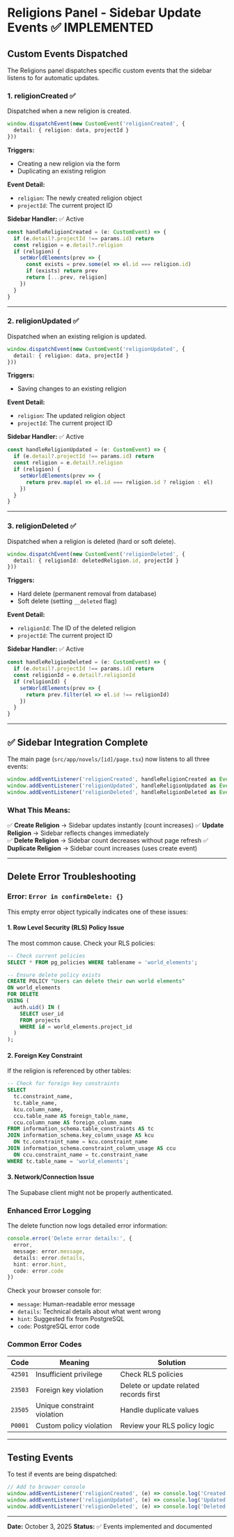 # Religions Panel - Sidebar Update Events ✅ IMPLEMENTED

## Custom Events Dispatched

The Religions panel dispatches specific custom events that the sidebar listens to for automatic updates.

### 1. **religionCreated** ✅
Dispatched when a new religion is created.

```typescript
window.dispatchEvent(new CustomEvent('religionCreated', {
  detail: { religion: data, projectId }
}))
```

**Triggers:**
- Creating a new religion via the form
- Duplicating an existing religion

**Event Detail:**
- `religion`: The newly created religion object
- `projectId`: The current project ID

**Sidebar Handler:** ✅ Active
```typescript
const handleReligionCreated = (e: CustomEvent) => {
  if (e.detail?.projectId !== params.id) return
  const religion = e.detail?.religion
  if (religion) {
    setWorldElements(prev => {
      const exists = prev.some(el => el.id === religion.id)
      if (exists) return prev
      return [...prev, religion]
    })
  }
}
```

---

### 2. **religionUpdated** ✅
Dispatched when an existing religion is updated.

```typescript
window.dispatchEvent(new CustomEvent('religionUpdated', {
  detail: { religion: data, projectId }
}))
```

**Triggers:**
- Saving changes to an existing religion

**Event Detail:**
- `religion`: The updated religion object
- `projectId`: The current project ID

**Sidebar Handler:** ✅ Active
```typescript
const handleReligionUpdated = (e: CustomEvent) => {
  if (e.detail?.projectId !== params.id) return
  const religion = e.detail?.religion
  if (religion) {
    setWorldElements(prev => {
      return prev.map(el => el.id === religion.id ? religion : el)
    })
  }
}
```

---

### 3. **religionDeleted** ✅
Dispatched when a religion is deleted (hard or soft delete).

```typescript
window.dispatchEvent(new CustomEvent('religionDeleted', {
  detail: { religionId: deletedReligion.id, projectId }
}))
```

**Triggers:**
- Hard delete (permanent removal from database)
- Soft delete (setting `__deleted` flag)

**Event Detail:**
- `religionId`: The ID of the deleted religion
- `projectId`: The current project ID

**Sidebar Handler:** ✅ Active
```typescript
const handleReligionDeleted = (e: CustomEvent) => {
  if (e.detail?.projectId !== params.id) return
  const religionId = e.detail?.religionId
  if (religionId) {
    setWorldElements(prev => {
      return prev.filter(el => el.id !== religionId)
    })
  }
}
```

---

## ✅ Sidebar Integration Complete

The main page (`src/app/novels/[id]/page.tsx`) now listens to all three events:

```typescript
window.addEventListener('religionCreated', handleReligionCreated as EventListener)
window.addEventListener('religionUpdated', handleReligionUpdated as EventListener)
window.addEventListener('religionDeleted', handleReligionDeleted as EventListener)
```

### What This Means:

✅ **Create Religion** → Sidebar updates instantly (count increases)
✅ **Update Religion** → Sidebar reflects changes immediately  
✅ **Delete Religion** → Sidebar count decreases without page refresh
✅ **Duplicate Religion** → Sidebar count increases (uses create event)

---

## Delete Error Troubleshooting

### Error: `Error in confirmDelete: {}`

This empty error object typically indicates one of these issues:

#### 1. **Row Level Security (RLS) Policy Issue**
The most common cause. Check your RLS policies:

```sql
-- Check current policies
SELECT * FROM pg_policies WHERE tablename = 'world_elements';

-- Ensure delete policy exists
CREATE POLICY "Users can delete their own world elements"
ON world_elements
FOR DELETE
USING (
  auth.uid() IN (
    SELECT user_id 
    FROM projects 
    WHERE id = world_elements.project_id
  )
);
```

#### 2. **Foreign Key Constraint**
If the religion is referenced by other tables:

```sql
-- Check for foreign key constraints
SELECT
  tc.constraint_name, 
  tc.table_name, 
  kcu.column_name,
  ccu.table_name AS foreign_table_name,
  ccu.column_name AS foreign_column_name 
FROM information_schema.table_constraints AS tc 
JOIN information_schema.key_column_usage AS kcu
  ON tc.constraint_name = kcu.constraint_name
JOIN information_schema.constraint_column_usage AS ccu
  ON ccu.constraint_name = tc.constraint_name
WHERE tc.table_name = 'world_elements';
```

#### 3. **Network/Connection Issue**
The Supabase client might not be properly authenticated.

### Enhanced Error Logging

The delete function now logs detailed error information:

```typescript
console.error('Delete error details:', {
  error,
  message: error.message,
  details: error.details,
  hint: error.hint,
  code: error.code
})
```

Check your browser console for:
- `message`: Human-readable error message
- `details`: Technical details about what went wrong
- `hint`: Suggested fix from PostgreSQL
- `code`: PostgreSQL error code

### Common Error Codes

| Code | Meaning | Solution |
|------|---------|----------|
| `42501` | Insufficient privilege | Check RLS policies |
| `23503` | Foreign key violation | Delete or update related records first |
| `23505` | Unique constraint violation | Handle duplicate values |
| `P0001` | Custom policy violation | Review your RLS policy logic |

---

## Testing Events

To test if events are being dispatched:

```typescript
// Add to browser console
window.addEventListener('religionCreated', (e) => console.log('Created:', e.detail))
window.addEventListener('religionUpdated', (e) => console.log('Updated:', e.detail))
window.addEventListener('religionDeleted', (e) => console.log('Deleted:', e.detail))
```

---

**Date:** October 3, 2025
**Status:** ✅ Events implemented and documented
